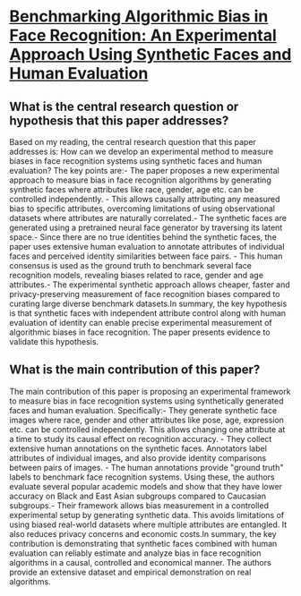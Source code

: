 # [Benchmarking Algorithmic Bias in Face Recognition: An Experimental   Approach Using Synthetic Faces and Human Evaluation](https://arxiv.org/abs/2308.05441)

## What is the central research question or hypothesis that this paper addresses?

Based on my reading, the central research question that this paper addresses is: How can we develop an experimental method to measure biases in face recognition systems using synthetic faces and human evaluation? The key points are:- The paper proposes a new experimental approach to measure bias in face recognition algorithms by generating synthetic faces where attributes like race, gender, age etc. can be controlled independently. - This allows causally attributing any measured bias to specific attributes, overcoming limitations of using observational datasets where attributes are naturally correlated.- The synthetic faces are generated using a pretrained neural face generator by traversing its latent space.- Since there are no true identities behind the synthetic faces, the paper uses extensive human evaluation to annotate attributes of individual faces and perceived identity similarities between face pairs. - This human consensus is used as the ground truth to benchmark several face recognition models, revealing biases related to race, gender and age attributes.- The experimental synthetic approach allows cheaper, faster and privacy-preserving measurement of face recognition biases compared to curating large diverse benchmark datasets.In summary, the key hypothesis is that synthetic faces with independent attribute control along with human evaluation of identity can enable precise experimental measurement of algorithmic biases in face recognition. The paper presents evidence to validate this hypothesis.


## What is the main contribution of this paper?

The main contribution of this paper is proposing an experimental framework to measure bias in face recognition systems using synthetically generated faces and human evaluation. Specifically:- They generate synthetic face images where race, gender and other attributes like pose, age, expression etc. can be controlled independently. This allows changing one attribute at a time to study its causal effect on recognition accuracy. - They collect extensive human annotations on the synthetic faces. Annotators label attributes of individual images, and also provide identity comparisons between pairs of images. - The human annotations provide "ground truth" labels to benchmark face recognition systems. Using these, the authors evaluate several popular academic models and show that they have lower accuracy on Black and East Asian subgroups compared to Caucasian subgroups.- Their framework allows bias measurement in a controlled experimental setup by generating synthetic data. This avoids limitations of using biased real-world datasets where multiple attributes are entangled. It also reduces privacy concerns and economic costs.In summary, the key contribution is demonstrating that synthetic faces combined with human evaluation can reliably estimate and analyze bias in face recognition algorithms in a causal, controlled and economical manner. The authors provide an extensive dataset and empirical demonstration on real algorithms.
